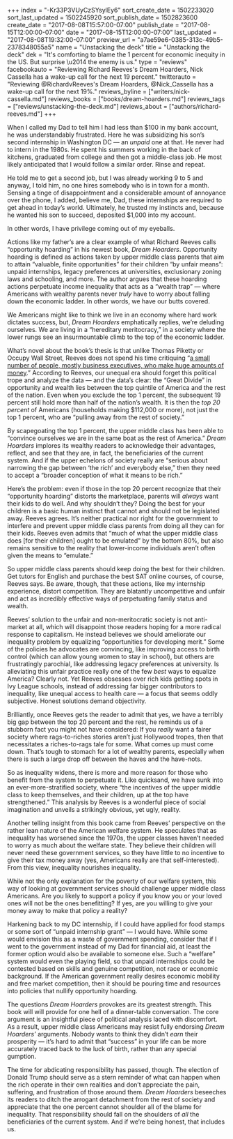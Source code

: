 +++
index = "-Kr33P3VUyCzSYsylEy6"
sort_create_date = 1502233020
sort_last_updated = 1502245920
sort_publish_date = 1502823600
create_date = "2017-08-08T15:57:00-07:00"
publish_date = "2017-08-15T12:00:00-07:00"
date = "2017-08-15T12:00:00-07:00"
last_updated = "2017-08-08T19:32:00-07:00"
preview_url = "a7ae59e6-0385-313c-49b5-2378348055a5"
name = "Unstacking the deck"
title = "Unstacking the deck"
dek = "It's comforting to blame the 1 percent for economic inequity in the US. But surprise \u2014 the enemy is us."
type = "reviews"
facebookauto = "Reviewing Richard Reeves's Dream Hoarders, Nick Cassella has a wake-up call for the next 19 percent."
twitterauto = "Reviewing @RichardvReeves's Dream Hoarders, @Nick_Cassella has a wake-up call for the next 19%."
reviews_byline = ["writers/nick-cassella.md"]
reviews_books = ["books/dream-hoarders.md"]
reviews_tags = ["reviews/unstacking-the-deck.md"]
reviews_about = ["authors/richard-reeves.md"]
+++

When I called my Dad to tell him I had less than $100 in my bank account, he was understandably frustrated. Here he was subsidizing his son’s second internship in Washington DC — an _unpaid_ one at that. He never had to intern in the 1980s. He spent his summers working in the back of kitchens, graduated from college and then got a middle-class job. He most likely anticipated that I would follow a similar order. Rinse and repeat. 

He told me to get a second job, but I was already working 9 to 5 and anyway, I told him, no one hires somebody who is in town for a month. Sensing a tinge of disappointment and a considerable amount of annoyance over the phone, I added, believe me, Dad, these internships are required to get ahead in today’s world. Ultimately, he trusted my instincts and, because he wanted his son to succeed, deposited $1,000 into my account.  

In other words, I have privilege coming out of my eyeballs. 

Actions like my father’s are a clear example of what Richard Reeves calls “opportunity hoarding” in his newest book, _Dream Hoarders_. Opportunity hoarding is defined as actions taken by upper middle class parents that aim to attain “valuable, finite opportunities” for their children “by unfair means”: unpaid internships, legacy preferences at universities, exclusionary zoning laws and schooling, and more. The author argues that these hoarding actions perpetuate income inequality that acts as a “wealth trap” — where Americans with wealthy parents never _truly_ have to worry about falling down the economic ladder. In other words, we have our butts covered. 

<div class="break"></div>

We Americans might like to think we live in an economy where hard work dictates success, but, _Dream Hoarders_ emphatically replies, we’re deluding ourselves. We are living in a “hereditary meritocracy,” in a society where the lower rungs see an insurmountable climb to the top of the economic ladder. 

What’s novel about the book’s thesis is that unlike Thomas Piketty or Occupy Wall Street, Reeves does not spend his time critiquing “[a small number of people, mostly business executives, who make huge amounts of money](http://www.nakedcapitalism.com/2017/07/mega-rich-getting-mega-richer-former-ceo-exposes-corruption-behind-obscene-paychecks.html).” According to Reeves, our unequal era should forget this political trope and analyze the data — and the data’s clear: the “Great Divide” in opportunity and wealth lies between the top quintile of America and the rest of the nation. Even when you exclude the top 1 percent, the subsequent 19 percent still hold more than half of the nation’s wealth. It is then the _top 20 percent_ of Americans (households making $112,000 or more), not just the top 1 percent, who are “pulling away from the rest of society.” 

By scapegoating the top 1 percent, the upper middle class has been able to “convince ourselves we are in the same boat as the rest of America.” _Dream Hoarders_ implores its wealthy readers to acknowledge their advantages, reflect, and see that they are, in fact, the beneficiaries of the current system. And if the upper echelons of society really are “serious about narrowing the gap between ‘the rich’ and everybody else,” then they need to accept a “broader conception of what it means to be rich.” 

Here’s the problem: even if those in the top 20 percent recognize that their “opportunity hoarding” distorts the marketplace, parents will _always_ want their kids to do well. And why shouldn’t they? Doing the best for your children is a basic human instinct that cannot and should not be legislated away. Reeves agrees. It’s neither practical nor right for the government to interfere and prevent upper middle class parents from doing all they can for their kids. Reeves even admits that “much of what the upper middle class does [for their children] ought to be emulated” by the bottom 80%, but also remains sensitive to the reality that lower-income individuals aren’t often given the means to “emulate.” 

So upper middle class parents should keep doing the best for their children. Get tutors for English and purchase the best SAT online courses, of course, Reeves says. Be aware, though, that these actions, like my internship experience, distort competition. They are blatantly uncompetitive and unfair and act as incredibly effective ways of perpetuating family status and wealth.

Reeves’ solution to the unfair and non-meritocratic society is not anti-market at all, which will disappoint those readers hoping for a more radical response to capitalism. He instead believes we should ameliorate our inequality problem by equalizing “opportunities for developing merit.” Some of the policies he advocates are convincing, like improving access to birth control (which can allow young women to stay in school), but others are frustratingly parochial, like addressing legacy preferences at university. Is alleviating this unfair practice really one of the few _best_ ways to equalize America? Clearly not. Yet Reeves obsesses over rich kids getting spots in Ivy League schools, instead of addressing far bigger contributors to inequality, like unequal access to health care — a focus that seems oddly subjective. Honest solutions demand objectivity.

<div class="break"></div>

Brilliantly, once Reeves gets the reader to admit that yes, we have a terribly big gap between the top 20 percent and the rest, he reminds us of a stubborn fact you might not have considered: If you _really_ want a fairer society where rags-to-riches stories aren’t just Hollywood tropes, then that necessitates a riches-to-rags tale for some. What comes up must come down. That’s tough to stomach for a lot of wealthy parents, especially when there is such a large drop off between the haves and the have-nots.

So as inequality widens, there is more and more reason for those who benefit from the system to perpetuate it. Like quicksand, we have sunk into an ever-more-stratified society, where “the incentives of the upper middle class to keep themselves, and their children, up at the top have strengthened.” This analysis by Reeves is a wonderful piece of social imagination and unveils a strikingly obvious, yet ugly, reality. 

Another telling insight from this book came from Reeves’ perspective on the rather lean nature of the American welfare system. He speculates that as inequality has worsened since the 1970s, the upper classes haven’t needed to worry as much about the welfare state. They believe their children will never need these government services, so they have little to no incentive to give their tax money away (yes, Americans really are that self-interested). From this view, inequality nourishes inequality.  

While not the only explanation for the poverty of our welfare system, this way of looking at government services should challenge upper middle class Americans. Are you likely to support a policy if you know you or your loved ones will not be the ones benefitting? If yes, are you willing to give your money away to make that policy a reality? 

Harkening back to my DC internship, if I could have applied for food stamps or some sort of “unpaid internship grant” — I would have. While some would envision this as a waste of government spending, consider that if I went to the government instead of my Dad for financial aid, at least the former option would also be available to someone else. Such a “welfare” system would even the playing field, so that unpaid internships could be contested based on skills and genuine competition, not race or economic background. If the American government really desires economic mobility and free market competition, then it should be pouring time and resources into policies that nullify opportunity hoarding. 

<div class="break"></div>

The questions _Dream Hoarders_ provokes are its greatest strength. This book will will provide for one hell of a dinner-table conversation. The core argument is an insightful piece of political analysis laced with discomfort. As a result, upper middle class Americans may resist fully endorsing _Dream Hoarders’_ arguments. Nobody wants to think they didn’t _earn_ their prosperity — it’s hard to admit that “success” in your life can be more accurately traced back to the luck of birth, rather than any special gumption. 

The time for abdicating responsibility has passed, though. The election of Donald Trump should serve as a stern reminder of what can happen when the rich operate in their own realities and don’t appreciate the pain, suffering, and frustration of those around them. _Dream Hoarders_ beseeches its readers to ditch the arrogant detachment from the rest of society and appreciate that the one percent cannot shoulder all of the blame for inequality. That responsibility should fall on the shoulders of _all_ the beneficiaries of the current system. And if we’re being honest, that includes us. 

